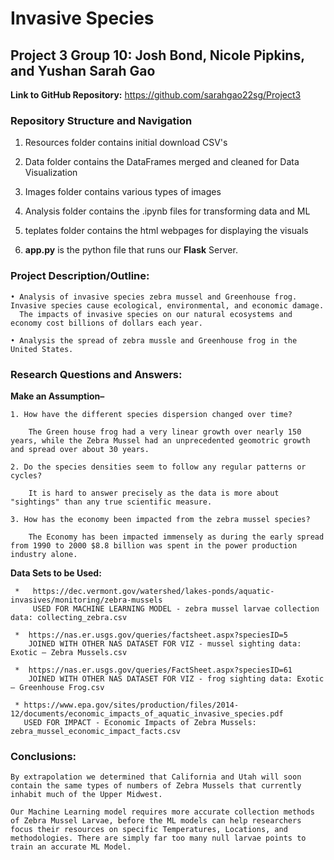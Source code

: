 # Invasive Species 

## Project 3 Group 10: Josh Bond, Nicole Pipkins, and Yushan Sarah Gao

**Link to GitHub Repository:** https://github.com/sarahgao22sg/Project3

### Repository Structure and Navigation

1. Resources folder contains initial download CSV's

2. Data folder contains the DataFrames merged and cleaned for Data Visualization

3. Images folder contains various types of images

4. Analysis folder contains the .ipynb files for transforming data and ML

5. teplates folder contains the html webpages for displaying the visuals

6. **app.py** is the python file that runs our **Flask** Server.



### Project Description/Outline: 

    • Analysis of invasive species zebra mussel and Greenhouse frog. Invasive species cause ecological, environmental, and economic damage.
      The impacts of invasive species on our natural ecosystems and economy cost billions of dollars each year.
      
    • Analysis the spread of zebra mussle and Greenhouse frog in the United States. 

### Research Questions and Answers:

 **Make an Assumption–** 
 
    1. How have the different species dispersion changed over time?

        The Green house frog had a very linear growth over nearly 150 years, while the Zebra Mussel had an unprecedented geomotric growth and spread over about 30 years.
    
    2. Do the species densities seem to follow any regular patterns or cycles?

        It is hard to answer precisely as the data is more about "sightings" than any true scientific measure.
    
    3. How has the economy been impacted from the zebra mussel species?

        The Economy has been impacted immensely as during the early spread from 1990 to 2000 $8.8 billion was spent in the power production industry alone.

 **Data Sets to be Used:** 

     *   https://dec.vermont.gov/watershed/lakes-ponds/aquatic-invasives/monitoring/zebra-mussels
         USED FOR MACHINE LEARNING MODEL - zebra mussel larvae collection data: collecting_zebra.csv

     *  https://nas.er.usgs.gov/queries/factsheet.aspx?speciesID=5
        JOINED WITH OTHER NAS DATASET FOR VIZ - mussel sighting data: Exotic – Zebra Mussels.csv

     *  https://nas.er.usgs.gov/queries/FactSheet.aspx?speciesID=61
        JOINED WITH OTHER NAS DATASET FOR VIZ - frog sighting data: Exotic – Greenhouse Frog.csv 

     * https://www.epa.gov/sites/production/files/2014-12/documents/economic_impacts_of_aquatic_invasive_species.pdf
       USED FOR IMPACT - Economic Impacts of Zebra Mussels: zebra_mussel_economic_impact_facts.csv
 

### Conclusions:

    By extrapolation we determined that California and Utah will soon contain the same types of numbers of Zebra Mussels that currently inhabit much of the Upper Midwest.

    Our Machine Learning model requires more accurate collection methods of Zebra Mussel Larvae, before the ML models can help researchers focus their resources on specific Temperatures, Locations, and methodologies. There are simply far too many null larvae points to train an accurate ML Model.


